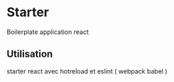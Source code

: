 # Starter

Boilerplate application react

## Utilisation

starter react avec hotreload et eslint ( webpack babel )